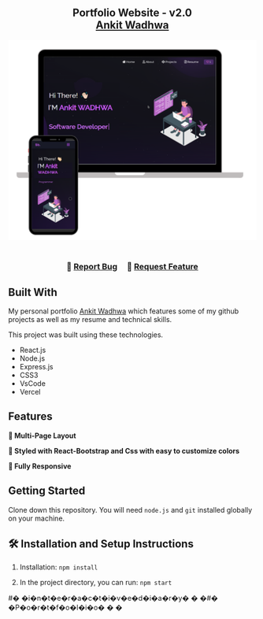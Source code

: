 <h2 align="center">
  Portfolio Website - v2.0<br/>
  <a href="https://ankitwadhwa1402.github.io/Portfolio/" target="__blank">Ankit Wadhwa</a>
</h2>
<div align="center">
  <img alt="Demo" src="./Images/readme-img1.png" />
</div>

<br/>

<h3 align="center">
    🔹
    <a href="https://github.com/Ankitwadhwa1402/Portfolio/issues">Report Bug</a> &nbsp; &nbsp;
    🔹
    <a href="https://github.com/Ankitwadhwa1402/Portfolio/issues">Request Feature</a>
</h3>

## Built With

My personal portfolio <a href="https://ankitwadhwa1402.github.io/Portfolio/" target="_blank">Ankit Wadhwa</a> which features some of my github projects as well as my resume and technical skills.<br/>

This project was built using these technologies.

- React.js
- Node.js
- Express.js
- CSS3
- VsCode
- Vercel

## Features

**📖 Multi-Page Layout**

**🎨 Styled with React-Bootstrap and Css with easy to customize colors**

**📱 Fully Responsive**

## Getting Started

Clone down this repository. You will need `node.js` and `git` installed globally on your machine.

## 🛠 Installation and Setup Instructions

1. Installation: `npm install`

2. In the project directory, you can run: `npm start`

#� �i�n�t�e�r�a�c�t�i�v�e�d�i�a�r�y�
�
�#� �P�o�r�t�f�o�l�i�o�
�
�
